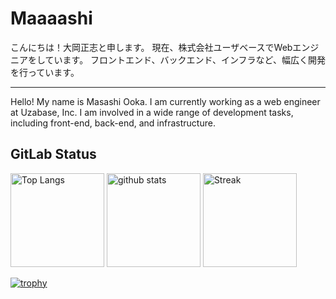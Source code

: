 # Maaaashi

こんにちは！大岡正志と申します。
現在、株式会社ユーザベースでWebエンジニアをしています。
フロントエンド、バックエンド、インフラなど、幅広く開発を行っています。

---

Hello! My name is Masashi Ooka.
I am currently working as a web engineer at Uzabase, Inc.
I am involved in a wide range of development tasks, including front-end, back-end, and infrastructure.

## GitLab Status

<p align="left">
  <img alt="Top Langs" height="150px" src="https://github-readme-stats.vercel.app/api/top-langs/?username=maaaashi&layout=compact&theme=onedark" />
  <img alt="github stats" height="150px" src="https://github-readme-stats.vercel.app/api?username=maaaashi&show_icons=true&theme=onedark" />
  <img alt='Streak' height="150px" src='https://streak-stats.demolab.com/?user=maaaashi&theme=onedark' />
</p>

[![trophy](https://github-profile-trophy.vercel.app/?username=maaaashi&theme=onedark&column=7)](https://github.com/ryo-ma/github-profile-trophy)

